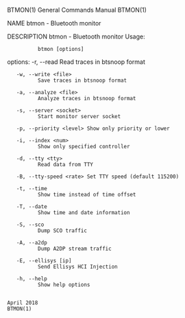 BTMON(1)                                                                                   General Commands Manual                                                                                   BTMON(1)

NAME
       btmon - Bluetooth monitor

DESCRIPTION
       btmon - Bluetooth monitor Usage:

              btmon [options]

   options:
       -r, --read <file>
              Read traces in btsnoop format

       -w, --write <file>
              Save traces in btsnoop format

       -a, --analyze <file>
              Analyze traces in btsnoop format

       -s, --server <socket>
              Start monitor server socket

       -p, --priority <level> Show only priority or lower

       -i, --index <num>
              Show only specified controller

       -d, --tty <tty>
              Read data from TTY

       -B, --tty-speed <rate> Set TTY speed (default 115200)

       -t, --time
              Show time instead of time offset

       -T, --date
              Show time and date information

       -S, --sco
              Dump SCO traffic

       -A, --a2dp
              Dump A2DP stream traffic

       -E, --ellisys [ip]
              Send Ellisys HCI Injection

       -h, --help
              Show help options

                                                                                                  April 2018                                                                                         BTMON(1)
